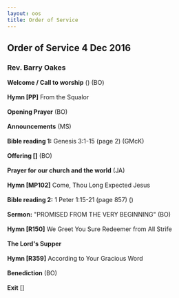 ```yaml
---
layout: oos
title: Order of Service
---
```


## Order of Service 4 Dec 2016

### Rev. Barry Oakes


**Welcome / Call to worship** () (BO)
<br>
<br>
**Hymn [PP]** From the Squalor
<br>
<br>
**Opening Prayer** (BO)
<br>
<br>
**Announcements** (MS)
<br>
<br>
**Bible reading 1:** Genesis 3:1-15 (page 2) (GMcK)
<br>
<br>
**Offering []** (BO)
<br>
<br>
**Prayer for our church and the world** (JA)
<br>
<br>
**Hymn [MP102]** Come, Thou Long Expected Jesus
<br>
<br>
**Bible reading 2:** 1 Peter 1:15-21 (page 857) ()
<br>
<br>
**Sermon:** "PROMISED FROM THE VERY BEGINNING"  (BO) 
<br>
<br>
**Hymn [R150]** We Greet You Sure Redeemer from All Strife
<br>
<br>
**The Lord's Supper**
<br>
<br>
**Hymn [R359]** According to Your Gracious Word
<br>
<br>
**Benediction** (BO)
<br>
<br>
**Exit** []


